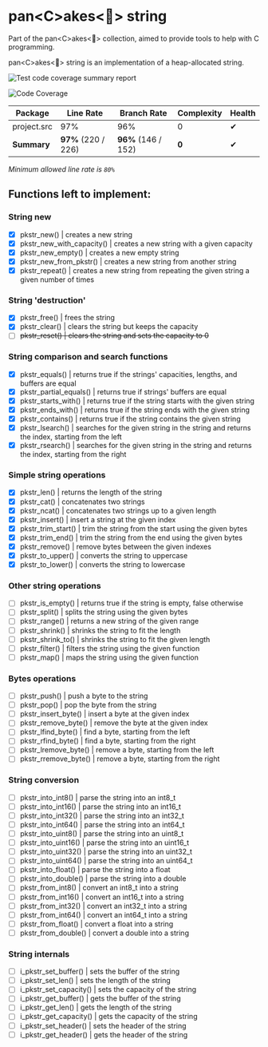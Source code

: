 # pan\<C\>akes\<🥞\> string

Part of the pan<C\>akes<🥞> collection, aimed to provide tools to help with C programming.

pan\<C\>akes\<🥞\> string is an implementation of a heap-allocated string.

![Test code coverage summary report](https://github.com/fowdre/panCakes-string/actions/workflows/test_coverage_summary_report.yml/badge.svg)

<!-- GENERATED COVERAGE START -->
![Code Coverage](https://img.shields.io/badge/Code%20Coverage-97%25-success?style=flat)

Package | Line Rate | Branch Rate | Complexity | Health
-------- | --------- | ----------- | ---------- | ------
project.src | 97% | 96% | 0 | ✔
**Summary** | **97%** (220 / 226) | **96%** (146 / 152) | **0** | ✔

_Minimum allowed line rate is `80%`_
<!-- GENERATED COVERAGE END -->

## Functions left to implement:

### String new

- [X] pkstr_new() | creates a new string
- [X] pkstr_new_with_capacity() | creates a new string with a given capacity
- [X] pkstr_new_empty() | creates a new empty string
- [X] pkstr_new_from_pkstr() | creates a new string from another string
- [X] pkstr_repeat() | creates a new string from repeating the given string a given number of times

### String 'destruction'

- [X] pkstr_free() | frees the string
- [X] pkstr_clear() | clears the string but keeps the capacity
- [ ] ~~pkstr_reset() | clears the string and sets the capacity to 0~~

### String comparison and search functions

- [X] pkstr_equals() | returns true if the strings' capacities, lengths, and buffers are equal
- [X] pkstr_partial_equals() | returns true if strings' buffers are equal
- [X] pkstr_starts_with() | returns true if the string starts with the given string
- [X] pkstr_ends_with() | returns true if the string ends with the given string
- [X] pkstr_contains() | returns true if the string contains the given string
- [X] pkstr_lsearch() | searches for the given string in the string and returns the index, starting from the left
- [X] pkstr_rsearch() | searches for the given string in the string and returns the index, starting from the right

### Simple string operations

- [X] pkstr_len() | returns the length of the string
- [X] pkstr_cat() | concatenates two strings
- [X] pkstr_ncat() | concatenates two strings up to a given length
- [X] pkstr_insert() | insert a string at the given index
- [X] pkstr_trim_start() | trim the string from the start using the given bytes
- [X] pkstr_trim_end() | trim the string from the end using the given bytes
- [X] pkstr_remove() | remove bytes between the given indexes
- [X] pkstr_to_upper() | converts the string to uppercase
- [X] pkstr_to_lower() | converts the string to lowercase

### Other string operations

- [ ] pkstr_is_empty() | returns true if the string is empty, false otherwise
- [ ] pkstr_split() | splits the string using the given bytes
- [ ] pkstr_range() | returns a new string of the given range
- [ ] pkstr_shrink() | shrinks the string to fit the length
- [ ] pkstr_shrink_to() | shrinks the string to fit the given length
- [ ] pkstr_filter() | filters the string using the given function
- [ ] pkstr_map() | maps the string using the given function

### Bytes operations

- [ ] pkstr_push() | push a byte to the string
- [ ] pkstr_pop() | pop the byte from the string
- [ ] pkstr_insert_byte() | insert a byte at the given index
- [ ] pkstr_remove_byte() | remove the byte at the given index
- [ ] pkstr_lfind_byte() | find a byte, starting from the left
- [ ] pkstr_rfind_byte() | find a byte, starting from the right
- [ ] pkstr_lremove_byte() | remove a byte, starting from the left
- [ ] pkstr_rremove_byte() | remove a byte, starting from the right

### String conversion

- [ ] pkstr_into_int8() | parse the string into an int8_t
- [ ] pkstr_into_int16() | parse the string into an int16_t
- [ ] pkstr_into_int32() | parse the string into an int32_t
- [ ] pkstr_into_int64() | parse the string into an int64_t
- [ ] pkstr_into_uint8() | parse the string into an uint8_t
- [ ] pkstr_into_uint16() | parse the string into an uint16_t
- [ ] pkstr_into_uint32() | parse the string into an uint32_t
- [ ] pkstr_into_uint64() | parse the string into an uint64_t
- [ ] pkstr_into_float() | parse the string into a float
- [ ] pkstr_into_double() | parse the string into a double
- [ ] pkstr_from_int8() | convert an int8_t into a string
- [ ] pkstr_from_int16() | convert an int16_t into a string
- [ ] pkstr_from_int32() | convert an int32_t into a string
- [ ] pkstr_from_int64() | convert an int64_t into a string
- [ ] pkstr_from_float() | convert a float into a string
- [ ] pkstr_from_double() | convert a double into a string

### String internals

- [ ] i_pkstr_set_buffer() | sets the buffer of the string
- [ ] i_pkstr_set_len() | sets the length of the string
- [ ] i_pkstr_set_capacity() | sets the capacity of the string
- [ ] i_pkstr_get_buffer() | gets the buffer of the string
- [ ] i_pkstr_get_len() | gets the length of the string
- [ ] i_pkstr_get_capacity() | gets the capacity of the string
- [ ] i_pkstr_set_header() | sets the header of the string
- [ ] i_pkstr_get_header() | gets the header of the string
